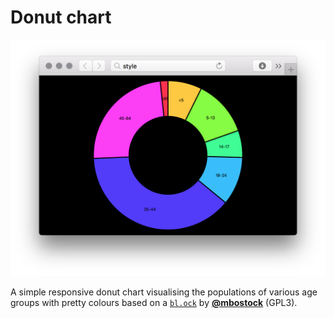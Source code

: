 # Donut chart

[![](preview.png)](https://cmda-fe3.github.io/course-17-18/class-2-style/wooorm)

A simple responsive donut chart visualising the populations of various age
groups with pretty colours based on a [`bl.ock`](https://bl.ocks.org/mbostock/3887193)
by [**@mbostock**](https://github.com/mbostock) (GPL3).
